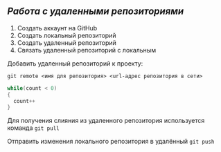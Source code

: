 ## ***Работа с удаленными репозиториями***

1. Создать аккаунт на GitHub
2. Создать локальный репозиторий
3. Создать удаленный репозиторий
4. Связать удаленный репозиторий с локальным

Добавить удаленный репозиторий к проекту:
```
git remote <имя для репозитория> <url-адрес репозитория в сети>
```
```C#
while(count < 0)
{
  count++
}
```
Для получения слияния из удаленного репозитория используется команда  `git pull`

Отправить изменения локального репозитория в удалённый `git push`
